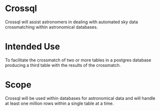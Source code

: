 # Crossql
Crossql will assist astronomers in dealing with automated sky data crossmatching within astronomical databases.

# Intended Use
To facilitate the crossmatch of two or more tables in a postgres database producing a third table with the results of the crossmatch. 

# Scope
Crossql will be used within databases for astronomical data and will handle at least one million rows within a single table at a time. 
